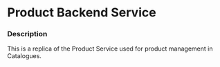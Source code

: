 # Product Backend Service #

### Description ###

This is a replica of the Product Service used for  product management in Catalogues.    
 

  



